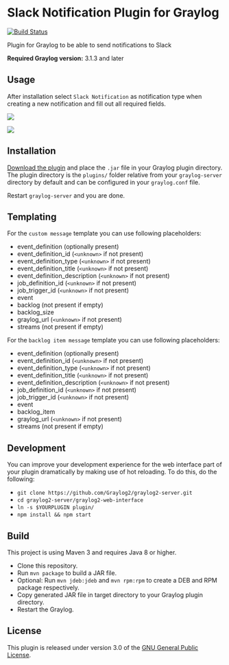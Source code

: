 # Slack Notification Plugin for Graylog

[![Build Status](https://travis-ci.com/sportalliance/graylog-plugin-slack-notification.svg?branch=master)](https://travis-ci.com/sportalliance/graylog-plugin-slack-notification)

Plugin for Graylog to be able to send notifications to Slack

**Required Graylog version:** 3.1.3 and later

Usage
-----
After installation select `Slack Notification` as notification type when creating a new
notification and fill out all required fields.

![](https://github.com/sportalliance/graylog-plugin-slack-notification/blob/master/images/page_1.png)

![](https://github.com/sportalliance/graylog-plugin-slack-notification/blob/master/images/page_2.png)

Installation
------------

[Download the plugin](https://github.com/sportalliance/graylog-plugin-slack-notification/releases)
and place the `.jar` file in your Graylog plugin directory. The plugin directory
is the `plugins/` folder relative from your `graylog-server` directory by default
and can be configured in your `graylog.conf` file.

Restart `graylog-server` and you are done.

Templating
----------

For the `custom message` template you can use following placeholders:
- event_definition (optionally present)
- event_definition_id (`<unknown>` if not present)
- event_definition_type (`<unknown>` if not present)
- event_definition_title (`<unknown>` if not present)
- event_definition_description (`<unknown>` if not present)
- job_definition_id (`<unknown>` if not present)
- job_trigger_id (`<unknown>` if not present)
- event
- backlog (not present if empty)
- backlog_size
- graylog_url (`<unknown>` if not present)
- streams (not present if empty)

For the `backlog item message` template you can use following placeholders:
- event_definition (optionally present)
- event_definition_id (`<unknown>` if not present)
- event_definition_type (`<unknown>` if not present)
- event_definition_title (`<unknown>` if not present)
- event_definition_description (`<unknown>` if not present)
- job_definition_id (`<unknown>` if not present)
- job_trigger_id (`<unknown>` if not present)
- event
- backlog_item
- graylog_url (`<unknown>` if not present)
- streams (not present if empty)


Development
-----------

You can improve your development experience for the web interface part of your plugin
dramatically by making use of hot reloading. To do this, do the following:

* `git clone https://github.com/Graylog2/graylog2-server.git`
* `cd graylog2-server/graylog2-web-interface`
* `ln -s $YOURPLUGIN plugin/`
* `npm install && npm start`


Build
-----

This project is using Maven 3 and requires Java 8 or higher.

* Clone this repository.
* Run `mvn package` to build a JAR file.
* Optional: Run `mvn jdeb:jdeb` and `mvn rpm:rpm` to create a DEB and RPM package respectively.
* Copy generated JAR file in target directory to your Graylog plugin directory.
* Restart the Graylog.

License
-------

This plugin is released under version 3.0 of the [GNU General Public License](https://www.gnu.org/licenses/gpl-3.0.txt).
